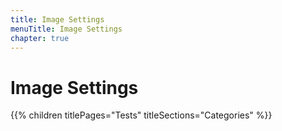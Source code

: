 ```yaml
---
title: Image Settings
menuTitle: Image Settings
chapter: true
---
```


# Image Settings

{{% children titlePages="Tests" titleSections="Categories" %}}
